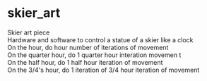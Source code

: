 # skier_art
Skier art piece </br>
  Hardware and software to control a statue of a skier like a clock </br>
  On the hour, do hour number of iterations of movement </br>
  On the quarter hour, do 1 quarter hour interation movemen t</br>
  On the half hour, do 1 half hour iteration of movement </br>
  On the 3/4's hour, do 1 iteration of 3/4 hour iteration of movement </br>
  
